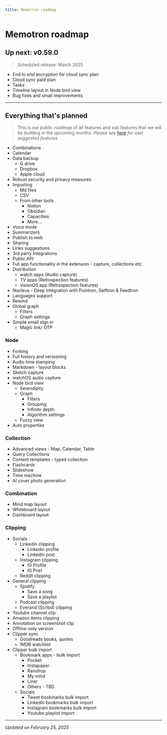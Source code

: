 ```yaml
---
title: Memotron roadmap
---
```

# Memotron roadmap

## Up next: v0.59.0
> Scheduled release: March 2025

* End to end encryption for cloud sync plan
* Cloud sync paid plan
* Tasks
* Timeline layout in Node bird view
* Bug fixes and small improvements


---
## Everything that's planned

> This is our public roadmap of all features and sub features that we will be building in the upcoming months.
> _Please see [here](https://memotron.supahub.com/roadmap) for user suggested features._

- Combinations
- Calendar
- Data backup
  - G drive
  - Dropbox
  - Apple cloud
- Robust security and privacy measures
- Importing
  - Md files
  - CSV
  - From other tools
    - Notion
    - Obsidian
    - Capacities
    - More...
- Voice mode
- Summarizers
- Publish to web
- Sharing
- Links suggestions
- 3rd party Integrations
- Public API
- Full app functionality in the extension - capture, collections etc.
- Distribution
  - watch apps (Audio capture)
  - TV apps (Retrospection features)
  - visionOS app (Retrospection features)
- Nucleus - Deep integration with Pointron, Selftron & Feedtron
- Languages support
- Rewind
- Global graph
    - Filters
    - Graph settings
- Simple email sign in
  - Magic link/ OTP

### Node

- Forking
- Full history and versioning
- Audio time stamping
- Markdown - layout blocks
- Sketch capture
- watchOS audio capture
- Node bird view
    - Serendipity
    - Graph
        - Filters
        - Grouping
        - Infinite depth
        - Algorithm settings
    - Fuzzy view
- Auto properties

### Collection

- Advanced views - Map, Calendar, Table
- Query Collections
- Content templates - typed collection
- Flashcards
- Slideshow
- Time machine
- AI cover photo generation

### Combination

- Mind map layout
- Whiteboard layout
- Dashboard layout

### Clipping

- Socials
    - Linkedin clipping
        - Linkedin profile
        - Linkedin post
    - Instagram clipping
        - IG Profile
        - IG Post
    - Reddit clipping
- General clipping
    - Spotify
        - Save a song
        - Save a playlist
    - Podcast clipping
    - Everand (Scribd) clipping
- Youtube channel clip
- Amazon items clipping
- Annotation on screenshot clip
- Offline-only version
- Clipper sync
    - Goodreads books, quotes
    - IMDB watchlist
- Clipper bulk import
    - Bookmark apps - bulk import
        - Pocket
        - Instapaper
        - Raindrop
        - My mind
        - Liner
        - Others - TBD
    - Socials
        - Tweet bookmarks bulk import
        - Linkedin bookmarks bulk import
        - Instagram bookmarks bulk import
        - Youtube playlist import

---
*Updated on February 25, 2025*